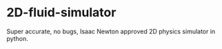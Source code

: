 # 2D-fluid-simulator
Super accurate, no bugs, Isaac Newton approved 2D physics simulator in python. 
